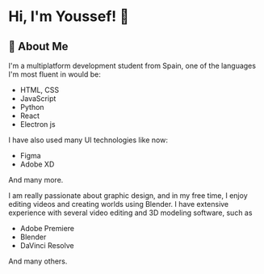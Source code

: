 
# Hi, I'm Youssef! 👋

## 🚀 About Me
I'm a multiplatform development student from Spain, one of the languages ​​I'm most fluent in would be:
- HTML, CSS
- JavaScript
- Python
- React
- Electron js

I have also used many UI technologies like now: 
- Figma 
- Adobe XD 

And many more.

I am really passionate about graphic design, and in my free time, I enjoy editing videos and creating worlds using Blender. I have extensive experience with several video editing and 3D modeling software, such as
- Adobe Premiere 
- Blender 
- DaVinci Resolve

And many others.

